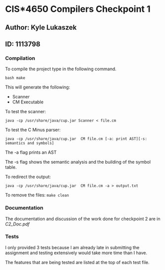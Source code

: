 # CIS*4650 Compilers Checkpoint 1

## Author: Kyle Lukaszek
## ID: 1113798

### Compilation

To compile the project type in the following command.

`bash
make`

This will generate the following:

- Scanner 
- CM Executable

To test the scanner:

`java -cp /usr/share/java/cup.jar Scanner < file.cm`

To test the C Minus parser:

`java -cp /usr/share/java/cup.jar  CM file.cm [-a: print AST][-s: semantics and symbols]`

The -a flag prints an AST

The -s flag shows the semantic analysis and the building of the symbol table.

To redirect the output:

`java -cp /usr/share/java/cup.jar  CM file.cm -a > output.txt`

To remove the files:
`make clean`

### Documentation

The documentation and discussion of the work done for checkpoint 2 are in *C2_Doc.pdf*

### Tests

I only provided 3 tests because I am already late in submitting the assignment and testing extensively would take more time than I have.

The features that are being tested are listed at the top of each test file.
